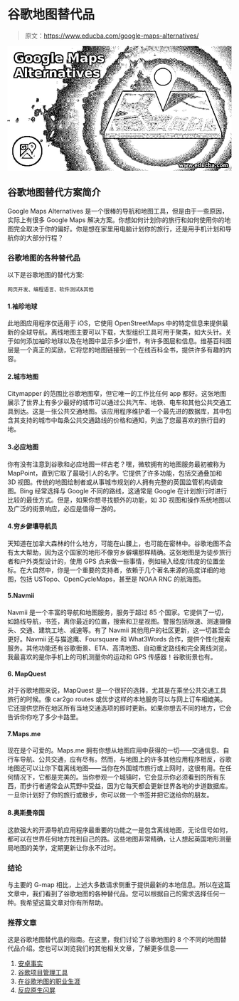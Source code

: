 # 谷歌地图替代品

> 原文：<https://www.educba.com/google-maps-alternatives/>

![Google Maps Alternatives ](img/73d9e812c4a400b438448ce3b8432f33.png)



## 谷歌地图替代方案简介

Google Maps Alternatives 是一个很棒的导航和地图工具，但是由于一些原因，实际上有很多 Google Maps 解决方案。你想如何计划你的旅行和如何使用你的地图完全取决于你的偏好。你是想在家里用电脑计划你的旅行，还是用手机计划和导航你的大部分行程？

### 谷歌地图的各种替代品

以下是谷歌地图的替代方案:

<small>网页开发、编程语言、软件测试&其他</small>

#### 1.袖珍地球

此地图应用程序仅适用于 iOS，它使用 OpenStreetMaps 中的特定信息来提供最新的全球导航。离线地图主要可以下载，大型组织工具可用于聚类，如大头针。关于如何添加袖珍地球以及在地图中显示多少细节，有许多图层和信息。维基百科图层是一个真正的奖励，它将您的地图链接到一个在线百科全书，提供许多有趣的内容。

#### 2.城市地图

Citymapper 的范围比谷歌地图窄，但它唯一的工作比任何 app 都好。这张地图展示了世界上有多少最好的城市可以通过公共汽车、地铁、电车和其他公共交通工具到达。这是一张公共交通地图。该应用程序维护着一个最先进的数据库，其中包含其支持的城市中每条公共交通路线的价格和通知，列出了您最喜欢的旅行目的地。

#### 3.必应地图

你有没有注意到谷歌和必应地图一样古老？嘿，微软拥有的地图服务最初被称为 MapPoint，直到它取了最吸引人的名字。它提供了许多功能，包括交通叠加和 3D 视图。传统的地图绘制者或从事城市规划的人拥有完整的英国监管机构调查图。Bing 经常选择与 Google 不同的路线，这通常是 Google 在计划旅行时进行比较的最佳方式。但是，如果你想寻找额外的功能，如 3D 视图和操作系统地图以及广泛的街景响应，必应是值得一游的。

#### 4.穷乡僻壤导航员

天知道在加拿大森林的什么地方，可能在山腰上，也可能在密林中。谷歌地图不会有太大帮助，因为这个国家的地形不像穷乡僻壤那样精确。这张地图是为徒步旅行者和户外类型设计的，使用 GPS 点来做一些事情，例如输入经度/纬度的位置坐标。在大自然中，你是一个重要的支持者，依赖于几个著名来源的高度详细的地图，包括 USTopo、OpenCycleMaps，甚至是 NOAA RNC 的航海图。

#### 5.Navmii

Navmii 是一个丰富的导航和地图服务，服务于超过 85 个国家。它提供了一切，如路线导航，书签，离你最近的位置，搜索和卫星视图。警报包括限速、测速摄像头、交通、建筑工地、减速等。有了 Navmii 其他用户的社区更新，这一切甚至会更好。Navmii 还与猫途鹰、Foursquare 和 What3Words 合作，提供个性化搜索服务。其他功能还有谷歌街景、ETA、高清地图、自动重定路线和完全离线浏览。我最喜欢的是你手机上的司机测量你的运动和 GPS 传感器！谷歌街景也有。

#### 6\. MapQuest

对于谷歌地图来说，MapQuest 是一个很好的选择，尤其是在乘坐公共交通工具旅行的时候。像 car2go routes 或优步这样的本地服务可以与网上订车相媲美。它还提供您所在地区所有当地交通选项的即时更新。如果你想去不同的地方，它会告诉你你吃了多少卡路里。

#### 7.Maps.me

现在是个可爱的。Maps.me 拥有你想从地图应用中获得的一切——交通信息、自行车导航、公共交通，应有尽有。然而，与地图上的许多其他应用程序相反，谷歌地图还可以让你下载离线地图——当你在外国城市旅行或上网时，这很有用。在任何情况下，它都是完美的。当你参观一个城镇时，它会显示你必须看到的所有东西，而步行者通常会从荒野中受益，因为它每天都会更新世界各地的步道数据库。一旦你计划好了你的旅行或散步，你可以做一个书签并把它送给你的朋友。

#### 8.奥斯曼帝国

这款强大的开源导航应用程序最重要的功能之一是包含离线地图，无论信号如何，都可以在世界任何地方找到自己的路。这些地图非常精确，让人想起英国地形测量局地图的美学，定期更新让你永不过时。

### 结论

与主要的 G-map 相比，上述大多数请求侧重于提供最新的本地信息。所以在这篇文章中，我们看到了谷歌地图的各种替代品。您可以根据自己的需求选择任何一种。我希望这篇文章对你有所帮助。

### 推荐文章

这是谷歌地图替代品的指南。在这里，我们讨论了谷歌地图的 8 个不同的地图替代品介绍。您也可以浏览我们的其他相关文章，了解更多信息——

1.  [安卓事实](https://www.educba.com/android-facts/)
2.  [谷歌项目管理工具](https://www.educba.com/google-project-management-tools/)
3.  [在谷歌地图的职业生涯](https://www.educba.com/career-in-google-maps/)
4.  [反应原生闪屏](https://www.educba.com/react-native-splash-screen/)





